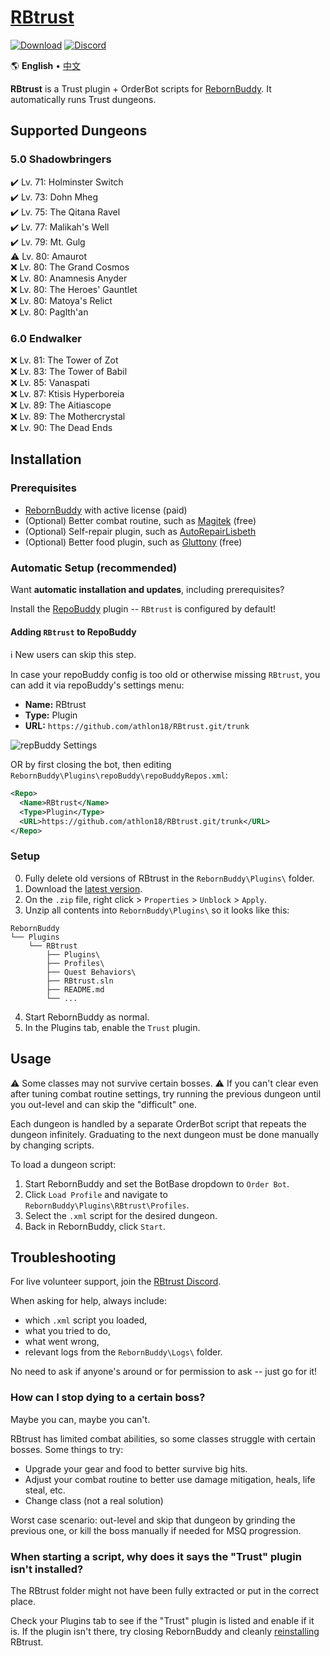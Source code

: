 # [RBtrust][0]

[![Download][1]][2]
[![Discord][3]][4]

🌎 **English** • [中文][-2]

**RBtrust** is a Trust plugin + OrderBot scripts for [RebornBuddy][5]. It automatically runs Trust dungeons.


[-2]: ./README.zh.md "中文"
[-1]: ./README.md "English"
[0]: https://github.com/athlon18/RBtrust "RBtrust on GitHub"
[1]: https://img.shields.io/badge/-Download-brightgreen
[2]: https://github.com/athlon18/RBtrust/archive/refs/heads/master.zip "Download"
[3]: https://img.shields.io/badge/Discord-7389D8?logo=discord&logoColor=ffffff&labelColor=6A7EC2
[4]: https://discord.gg/XtAneKksv4 "Discord"
[5]: https://www.rebornbuddy.com/ "RebornBuddy"

## Supported Dungeons

### 5.0 Shadowbringers

  ✔️ Lv. 71: Holminster Switch\
  ✔️ Lv. 73: Dohn Mheg\
  ✔️ Lv. 75: The Qitana Ravel\
  ✔️ Lv. 77: Malikah's Well\
  ✔️ Lv. 79: Mt. Gulg\
  ⚠️ Lv. 80: Amaurot\
  ❌ Lv. 80: The Grand Cosmos\
  ❌ Lv. 80: Anamnesis Anyder\
  ❌ Lv. 80: The Heroes' Gauntlet\
  ❌ Lv. 80: Matoya's Relict\
  ❌ Lv. 80: Paglth'an

### 6.0 Endwalker

  ❌ Lv. 81: The Tower of Zot\
  ❌ Lv. 83: The Tower of Babil\
  ❌ Lv. 85: Vanaspati\
  ❌ Lv. 87: Ktisis Hyperboreia\
  ❌ Lv. 89: The Aitiascope\
  ❌ Lv. 89: The Mothercrystal\
  ❌ Lv. 90: The Dead Ends

## Installation

### Prerequisites

- [RebornBuddy][5] with active license (paid)
- (Optional) Better combat routine, such as [Magitek][100] (free)
- (Optional) Self-repair plugin, such as [AutoRepairLisbeth][101]
- (Optional) Better food plugin, such as [Gluttony][102] (free)

[100]: https://discord.gg/rDsFbKr "Magitek Discord"
[101]: https://github.com/nt153133/LlamaPlugins "AutoRepairLisbeth"
[102]: https://github.com/domesticwarlord86/Gluttony "Gluttony"

### Automatic Setup (recommended)

Want **automatic installation and updates**, including prerequisites?

Install the [RepoBuddy][103] plugin -- `RBtrust` is configured by default!

[103]: https://github.com/Zimgineering/repoBuddy "repoBuddy"

#### Adding `RBtrust` to RepoBuddy

ℹ️ New users can skip this step.

In case your repoBuddy config is too old or otherwise missing `RBtrust`, you can add it via repoBuddy's settings menu:

- **Name:** RBtrust
- **Type:** Plugin
- **URL:** `https://github.com/athlon18/RBtrust.git/trunk`

![repBuddy Settings](https://i.imgur.com/q53jzEX.png)

OR by first closing the bot, then editing `RebornBuddy\Plugins\repoBuddy\repoBuddyRepos.xml`:

```xml
<Repo>
  <Name>RBtrust</Name>
  <Type>Plugin</Type>
  <URL>https://github.com/athlon18/RBtrust.git/trunk</URL>
</Repo>
```

### Setup

0. Fully delete old versions of RBtrust in the `RebornBuddy\Plugins\` folder.
1. Download the [latest version][2].
2. On the `.zip` file, right click > `Properties` > `Unblock` > `Apply`.
3. Unzip all contents into `RebornBuddy\Plugins\` so it looks like this:

```
RebornBuddy
└── Plugins
    └── RBtrust
        ├── Plugins\
        ├── Profiles\
        ├── Quest Behaviors\
        ├── RBtrust.sln
        ├── README.md
        └── ...
```

4. Start RebornBuddy as normal.
5. In the Plugins tab, enable the `Trust` plugin.

## Usage

⚠️ Some classes may not survive certain bosses. ⚠️ If you can't clear even after tuning combat routine settings, try running the previous dungeon until you out-level and can skip the "difficult" one.

Each dungeon is handled by a separate OrderBot script that repeats the dungeon infinitely. Graduating to the next dungeon must be done manually by changing scripts.

To load a dungeon script:

1. Start RebornBuddy and set the BotBase dropdown to `Order Bot`.
2. Click `Load Profile` and navigate to `RebornBuddy\Plugins\RBtrust\Profiles`.
3. Select the `.xml` script for the desired dungeon.
4. Back in RebornBuddy, click `Start`.

## Troubleshooting

For live volunteer support, join the [RBtrust Discord][4].

When asking for help, always include:

- which `.xml` script you loaded,
- what you tried to do,
- what went wrong,
- relevant logs from the `RebornBuddy\Logs\` folder.

No need to ask if anyone's around or for permission to ask -- just go for it!

### How can I stop dying to a certain boss?

Maybe you can, maybe you can't.

RBtrust has limited combat abilities, so some classes struggle with certain bosses. Some things to try:

- Upgrade your gear and food to better survive big hits.
- Adjust your combat routine to better use damage mitigation, heals, life steal, etc.
- Change class (not a real solution)

Worst case scenario: out-level and skip that dungeon by grinding the previous one, or kill the boss manually if needed for MSQ progression.

### When starting a script, why does it says the "Trust" plugin isn't installed?

The RBtrust folder might not have been fully extracted or put in the correct place.

Check your Plugins tab to see if the "Trust" plugin is listed and enable if it is. If the plugin isn't there, try closing RebornBuddy and cleanly [reinstalling](#installation) RBtrust.
